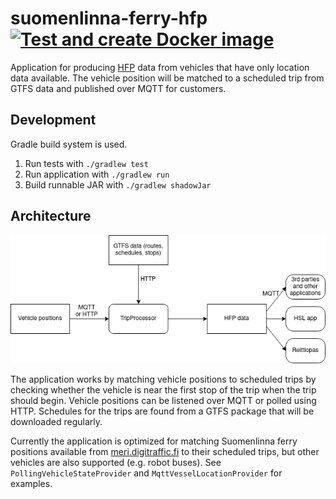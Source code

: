 # suomenlinna-ferry-hfp [![Test and create Docker image](https://github.com/HSLdevcom/suomenlinna-ferry-hfp/actions/workflows/test-and-build.yml/badge.svg)](https://github.com/HSLdevcom/suomenlinna-ferry-hfp/actions/workflows/test-and-build.yml)

Application for producing [HFP](https://digitransit.fi/en/developers/apis/4-realtime-api/vehicle-positions/) data from vehicles that have only location data available. The vehicle position will be matched to a scheduled trip from GTFS data and published over MQTT for customers.

## Development

Gradle build system is used.

1. Run tests with `./gradlew test`
2. Run application with `./gradlew run`
3. Build runnable JAR with `./gradlew shadowJar`

## Architecture

![Architecture diagram](docs/suomenlinna-ferry-hfp.png)

The application works by matching vehicle positions to scheduled trips by checking whether the vehicle is near the first stop of the trip when the trip should begin. Vehicle positions can be listened over MQTT or polled using HTTP. Schedules for the trips are found from a GTFS package that will be downloaded regularly.

Currently the application is optimized for matching Suomenlinna ferry positions available from [meri.digitraffic.fi](https://www.digitraffic.fi/meriliikenne/) to their scheduled trips, but other vehicles are also supported (e.g. robot buses). See `PollingVehicleStateProvider` and `MqttVesselLocationProvider` for examples.
